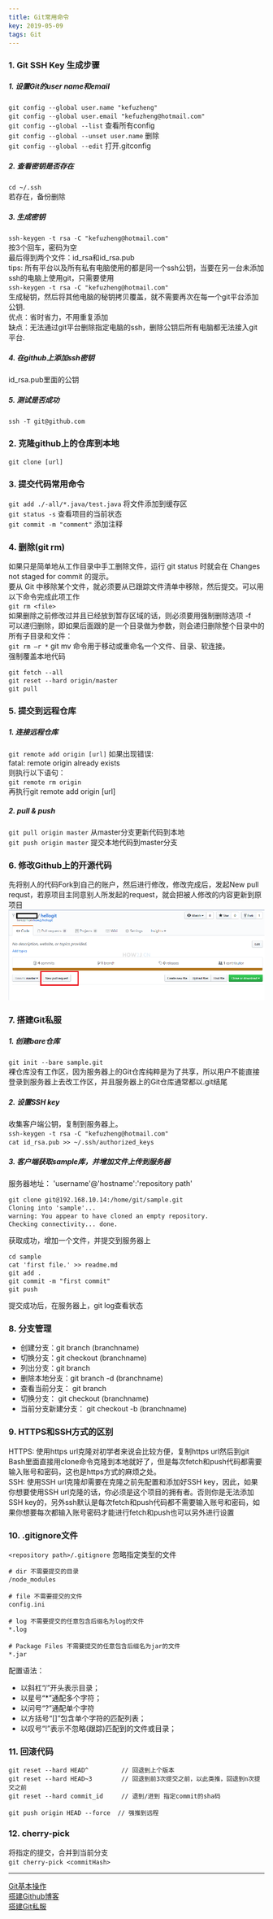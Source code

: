 ```yaml
---
title: Git常用命令
key: 2019-05-09
tags: Git
---
```


### 1. Git SSH Key 生成步骤
##### 1. 设置Git的user name和email
`git config --global user.name "kefuzheng" `  
`git config --global user.email "kefuzheng@hotmail.com" `  
`git config --global --list` 查看所有config   
`git config --global --unset user.name` 删除   
`git config --global --edit` 打开.gitconfig

##### 2. 查看密钥是否存在
`cd ~/.ssh`  
若存在，备份删除
##### 3. 生成密钥
`ssh-keygen -t rsa -C "kefuzheng@hotmail.com"`  
按3个回车，密码为空  
最后得到两个文件：id_rsa和id_rsa.pub  
tips: 所有平台以及所有私有电脑使用的都是同一个ssh公钥，当要在另一台未添加ssh的电脑上使用git，只需要使用  
`ssh-keygen -t rsa -C "kefuzheng@hotmail.com"`  
生成秘钥，然后将其他电脑的秘钥拷贝覆盖，就不需要再次在每一个git平台添加公钥.   
优点：省时省力，不用重复添加   
缺点：无法通过git平台删除指定电脑的ssh，删除公钥后所有电脑都无法接入git平台.  
##### 4. 在github上添加ssh密钥
id_rsa.pub里面的公钥
##### 5. 测试是否成功
`ssh -T git@github.com`  

### 2. 克隆github上的仓库到本地
`git clone [url]`

### 3. 提交代码常用命令
`git add ./-all/*.java/test.java` 将文件添加到缓存区  
`git status -s` 查看项目的当前状态  
`git commit -m "comment"` 添加注释  

### 4. 删除(git rm)
如果只是简单地从工作目录中手工删除文件，运行 git status 时就会在 Changes not staged for commit 的提示。  
要从 Git 中移除某个文件，就必须要从已跟踪文件清单中移除，然后提交。可以用以下命令完成此项工作  
`git rm <file>`  
如果删除之前修改过并且已经放到暂存区域的话，则必须要用强制删除选项 -f  
可以递归删除，即如果后面跟的是一个目录做为参数，则会递归删除整个目录中的所有子目录和文件：  
`git rm –r *` 
git mv 命令用于移动或重命名一个文件、目录、软连接。  
强制覆盖本地代码  
```
git fetch --all  
git reset --hard origin/master 
git pull
```

### 5. 提交到远程仓库
##### 1. 连接远程仓库
`git remote add origin [url]`
如果出现错误:  
fatal: remote origin already exists  
则执行以下语句：  
`git remote rm origin`  
再执行git remote add origin [url]

##### 2. pull & push
`git pull origin master`  从master分支更新代码到本地  
`git push origin master`  提交本地代码到master分支  

### 6. 修改Github上的开源代码
先将别人的代码Fork到自己的账户，然后进行修改，修改完成后，发起New pull requst，若原项目主同意别人所发起的request，就会把被人修改的内容更新到原项目   
![New pull request](/assets/images/Git%20New%20pull%20requst.png)

### 7. 搭建Git私服
##### 1. 创建bare仓库
`git init --bare sample.git`  
裸仓库没有工作区，因为服务器上的Git仓库纯粹是为了共享，所以用户不能直接登录到服务器上去改工作区，并且服务器上的Git仓库通常都以.git结尾
##### 2. 设置SSH key
收集客户端公钥，复制到服务器上。  
`ssh-keygen -t rsa -C "kefuzheng@hotmail.com"`  
`cat id_rsa.pub >> ~/.ssh/authorized_keys`
##### 3. 客户端获取sample库，并增加文件上传到服务器
服务器地址： 'username'@'hostname':'repository path'
```shell
git clone git@192.168.10.14:/home/git/sample.git
Cloning into 'sample'...
warning: You appear to have cloned an empty repository.
Checking connectivity... done.
```
获取成功，增加一个文件，并提交到服务器上 
```shell
cd sample
cat 'first file.' >> readme.md
git add .
git commit -m "first commit"
git push
```
提交成功后，在服务器上，git log查看状态
### 8. 分支管理
- 创建分支：git branch (branchname)
- 切换分支：git checkout (branchname)
- 列出分支：git branch
- 删除本地分支：git branch -d (branchname)
- 查看当前分支： git branch
- 切换分支： git checkout (branchname)
- 当前分支新建分支： git checkout -b (branchname)

### 9. HTTPS和SSH方式的区别
HTTPS: 使用https url克隆对初学者来说会比较方便，复制https url然后到git Bash里面直接用clone命令克隆到本地就好了，但是每次fetch和push代码都需要输入账号和密码，这也是https方式的麻烦之处。  
SSH: 使用SSH url克隆却需要在克隆之前先配置和添加好SSH key，因此，如果你想要使用SSH url克隆的话，你必须是这个项目的拥有者。否则你是无法添加SSH key的，另外ssh默认是每次fetch和push代码都不需要输入账号和密码，如果你想要每次都输入账号密码才能进行fetch和push也可以另外进行设置

### 10. .gitignore文件
`<repository path>/.gitignore` 忽略指定类型的文件   
```text
# dir 不需要提交的目录
/node_modules
​
# file 不需要提交的文件
config.ini
​
# log 不需要提交的任意包含后缀名为log的文件
*.log
​
# Package Files 不需要提交的任意包含后缀名为jar的文件
*.jar
```
配置语法：  
- 以斜杠“/”开头表示目录；
- 以星号“*”通配多个字符；
- 以问号“?”通配单个字符
- 以方括号“[]”包含单个字符的匹配列表；
- 以叹号“!”表示不忽略(跟踪)匹配到的文件或目录；

### 11. 回滚代码
```
git reset --hard HEAD^         // 回退到上个版本
git reset --hard HEAD~3        // 回退到前3次提交之前，以此类推，回退到n次提交之前
git reset --hard commit_id     // 退到/进到 指定commit的sha码

git push origin HEAD --force  // 强推到远程
```

### 12. cherry-pick
将指定的提交，合并到当前分支   
`git cherry-pick <commitHash>`

----

[Git基本操作](http://www.runoob.com/git/git-basic-operations.html)  
[搭建Github博客](https://blog.csdn.net/u012168038/article/details/77715439)   
[搭建Git私服](https://www.cnblogs.com/zhoug2020/p/5789041.html)
